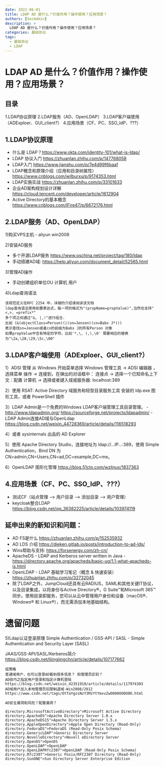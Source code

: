 ```yaml
---
date: 2022-06-01
title: LDAP AD 是什么？价值作用？操作使用？应用场景？
authors: [SecAdmin]
description: >
  LDAP AD 是什么？价值作用？操作使用？应用场景？
categories: 基础协议
tags:
  - 基础协议
  - LDAP
---
```


# LDAP AD 是什么？价值作用？操作使用？应用场景？

## 目录

1.LDAP协议原理
2.LDAP服务（AD、OpenLDAP）
3.LDAP客户端使用（ADExploer、GUI_client?）
4.应用场景（CF、PC、SSO_IdP、???）


## 1.LDAP协议原理

- 什么是 LDAP？https://www.okta.com/identity-101/what-is-ldap/
- LDAP 协议入门 https://zhuanlan.zhihu.com/p/147768058
- LDAP入门 https://www.jianshu.com/p/7e4d99f6baaf
- LDAP概念和原理介绍（应用和目录树属性） https://www.cnblogs.com/wilburxu/p/9174353.html
- LDAP实施实战 https://zhuanlan.zhihu.com/p/33101633
- 企业AD架构规划设计详解 https://cloud.tencent.com/developer/article/1612904
- Active Directory的基本概念 https://www.cnblogs.com/IFire47/p/6672176.html

## 2.LDAP服务（AD、OpenLDAP）

1)购买VPS主机 - aliyun win2008

2)安装AD服务
- 多个开源LDAP服务 https://www.oschina.net/project/tag/180/ldap
- 手动搭建AD域: https://help.aliyun.com/document_detail/52565.html

3)管理AD操作
- 手动创建组织单位OU 计算机 用户

4)Ldap查询语法

	该规范定义在RFC 2254 中，详细的介绍请阅读该文档
	ldap查询语法使用前置表达式，每一项的格式为"(propName=propValue)",当然也支持"<,>, =prefix*"
	多个项之间通过"&, |,!"进行组合.
	比如 (&(objectClass=Person)(|(sn=Jensen)(cn=Babs J*)))
	表示查找sn=Jensen或者cn的前缀为Babs J的所有Person 对象
	如果propValue中含有特定的字符，比如'*,\, (,),\0' 需要相应的替换为"\2a,\28,\29,\5c,\00"


## 3.LDAP客户端使用（ADExploer、GUI_client?）

 1）ADSI 管理 从 Windows 开始菜单选择 Windows 管理工具 -> ADSI 编辑器 ，选择菜单 操作 -> 连接到，在弹出的对话框中：
              连接点 -> 选择一个已知命名上下文：配置
              计算机 -> 选择或者键入域或服务器: localhost:389

 2）使用 RSAT: Active Directory 域服务和轻型目录服务工具 安装的 ldp.exe 图形工具，或者 PowerShell 插件

 3）LDAP Admin是一个免费的Windows LDAP客户端管理工具目录管理。
    - http://www.ldapadmin.org/ https://sourceforge.net/projects/ldapadmin/
	- LDAP Admin连接AD域与OpenLdap https://blog.csdn.net/weixin_44728369/article/details/116518293

 4）或者 sysinternals 出品的 AD Explorer

 5）使用 Apache Directory Studio，连接地址为 ldap://...IP...:389，使用 Simple Authentication，Bind DN 为 CN=admin,CN=Users,CN=ad,DC=example,DC=me。

 6）OpenLDAP 图形化管理 https://blog.51cto.com/wzlinux/1837363


## 4.应用场景（CF、PC、SSO_IdP、???）

- 测试CF（站点管理 ——> 用户目录 ——> 添加目录  -->  用户管理）
- keycloak整合LDAP https://blog.csdn.net/qq_36382225/article/details/103974119


## 延申出来的新知识和问题：

- AD FS是什么 https://zhuanlan.zhihu.com/p/152535932
- AD LDS 介绍 https://dieken.gitlab.io/posts/introduction-to-ad-lds/
- Wins帮助与支持: https://forsenergy.com/zh-cn/
- ApacheDS - LDAP and Kerberos server written in Java - https://directory.apache.org/apacheds/basic-ug/1.1-what-apacheds-is.html
- OpenLDAP - LDAP 基础学习笔记（概念 & 快速安装）https://zhuanlan.zhihu.com/p/32732045
- 除了LDAP之外，JumpCloud还具有云RADIUS，SAML和其他关键IT协议，以及目录集成，以将身份与Active Directory®，G Suite™和Microsoft 365™同步。使用目录即服务，您可以从云中管理用户身份和设备（macOS®、Windows® 和 Linux®），而无需添加本地基础结构。


# 遗留问题

5)Ldap认证登录原理 Simple Authentication / GSS-API / SASL - Simple Authentication and Security Layer (SASL)

JAAS/GSS-API/SASL/Kerberos简介
https://blog.csdn.net/lijingjingchn/article/details/107177662


```
组策略
普通域用户，也可以登录AD看到很多信息？ 和管理员区别？
AD技巧之指定用户登录和指定计算机登陆 https://blog.csdn.net/weixin_42351910/article/details/117974303
AD域用户加入本地管理员后限制退域-Win2008/2012 https://www.csdn.net/tags/OtTaYgzsNzY3MzYtYmxvZwO0O0OO0O0O.html

AD安全漏洞和风险？配置漏洞？

directory.MicrosoftActiveDirectory">Microsoft Active Directory
directory.ApacheDS">Apache Directory Server 1.0.x
directory.ApacheDS15">Apache Directory Server 1.5.x
directory.AppleOpenDirectory">Apple Open Directory (Read-Only)
directory.FedoraDS">FedoraDS (Read-Only Posix Schema)
directory.GenericLDAP">Generic Directory Server
directory.NovelleDirectory">Novell eDirectory Server
directory.OpenDS">OpenDS
directory.OpenLDAP">OpenLDAP
directory.OpenLDAPRfc2307">OpenLDAP (Read-Only Posix Schema)
directory.Rfc2307">Generic Posix/RFC2307 Directory (Read-Only)
directory.SunONE">Sun Directory Server Enterprise Edition
```
